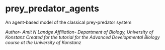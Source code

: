 # prey_predator_agents
An agent-based model of the classical prey-predator system

*Author- Amit N Landge*
*Affiliation- Department of Biology, University of Konstanz*
*Created for the tutorial for the Advanced Developmental Biology course at the University of Konstanz*

